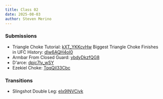 ```yaml
---
title: Class 02
date: 2025-08-03
author: Steven Merino
---
```

### Submissions

-   Triangle Choke Tutorial: [kXT_YKKcvHw](http://127.0.0.1:8080/watch?v=kXT_YKKcvHw)
    Biggest Triangle Choke Finishes in UFC History: [dlw6AQH4oI0](https://127.0.0.1:8080/watch?v=dlw6AQH4oI0)
-   Armbar From Closed Guard: [ybdyDkzfQG8](https://127.0.0.1:8080/watch?v=ybdyDkzfQG8)
-   D'arce: [dpjc7ly_wSY](https://127.0.0.1:8080/watch?v=dpjc7ly_wSY)
-   Ezekiel Choke: [TqqQil33Cbc](https://127.0.0.1:8080/watch?v=TqqQil33Cbc)

### Transitions

-   Slingshot Double Leg: [eIx9INVCivk](https://127.0.0.1:8080/watch?v=eIx9INVCivk)
